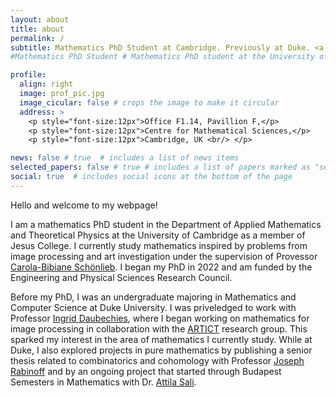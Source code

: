 ```yaml
---
layout: about
title: about
permalink: /
subtitle: Mathematics PhD Student at Cambridge. Previously at Duke. <a href = 'https://www.damtp.cam.ac.uk/person/wep25'>Mathematics</a> for <a href='http://www.damtp.cam.ac.uk/research/cia/cambridge-image-analysis'>image processing</a> and <a href='https://art-ict.github.io/artict/home.html'>art</a>.
#Mathematics PhD Student # Mathematics PhD student at the University of Cambridge. #<a href='#'>Affiliations</a>. Address. Contacts. Moto. Etc.

profile:
  align: right
  image: prof_pic.jpg
  image_cicular: false # crops the image to make it circular
  address: >
    <p style="font-size:12px">Office F1.14, Pavillion F,</p>
    <p style="font-size:12px">Centre for Mathematical Sciences,</p>
    <p style="font-size:12px">Cambridge, UK <br/> </p>

news: false # true  # includes a list of news items
selected_papers: false # true # includes a list of papers marked as "selected={true}"
social: true  # includes social icons at the bottom of the page
---
```


Hello and welcome to my webpage!

I am a mathematics PhD student in the Department of Applied Mathematics and Theoretical Physics at the University of Cambridge as a member of Jesus College. I currently study mathematics inspired by problems from image processing and art investigation under the supervision of Provessor [Carola-Bibiane Schönlieb](https://www.damtp.cam.ac.uk/user/cbs31/Home.html). I began my PhD in 2022 and am funded by the Engineering and Physical Sciences Research Council.

Before my PhD, I was an undergraduate majoring in Mathematics and Computer Science at Duke University. I was priveledged to work with Professor [Ingrid Daubechies](https://scholars.duke.edu/person/ingrid.daubechies), where I began working on mathematics for image processing in collaboration with the [ARTICT](https://art-ict.github.io/artict/home.html) research group. This sparked my interest in the area of mathematics I currently study. While at Duke, I also explored projects in pure mathematics by publishing a senior thesis related to combinatorics and cohomology with Professor [Joseph Rabinoff](https://services.math.duke.edu/~jdr/) and by an ongoing project that started through Budapest Semesters in Mathematics with Dr. [Attila Sali](https://www.researchgate.net/profile/Attila-Sali).
